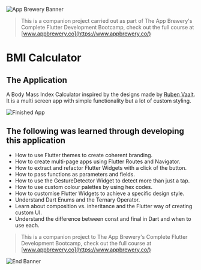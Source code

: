 ![App Brewery Banner](https://github.com/londonappbrewery/Images/blob/master/AppBreweryBanner.png)

>This is a companion project carried out as part of The App Brewery's Complete Flutter Development Bootcamp, check out the full course at [www.appbrewery.co](https://www.appbrewery.co/)


# BMI Calculator

## The Application

A Body Mass Index Calculator inspired by the designs made by [Ruben Vaalt](https://dribbble.com/shots/4585382-Simple-BMI-Calculator).  
It is a multi screen app with simple functionality but a lot of custom styling.

![Finished App](https://github.com/londonappbrewery/Images/blob/master/bmi-calc-demo.gif)

## The following was learned through developing this application

- How to use Flutter themes to create coherent branding. 
- How to create multi-page apps using Flutter Routes and Navigator.
- How to extract and refactor Flutter Widgets with a click of the button. 
- How to pass functions as parameters and fields.
- How to use the GestureDetector Widget to detect more than just a tap.
- How to use custom colour palettes by using hex codes.
- How to customise Flutter Widgets to achieve a specific design style.
- Understand Dart Enums and the Ternary Operator.
- Learn about composition vs. inheritance and the Flutter way of creating custom UI.
- Understand the difference between const and final in Dart and when to use each.

>This is a companion project to The App Brewery's Complete Flutter Development Bootcamp, check out the full course at [www.appbrewery.co](https://www.appbrewery.co/)

![End Banner](https://github.com/londonappbrewery/Images/blob/master/readme-end-banner.png)
